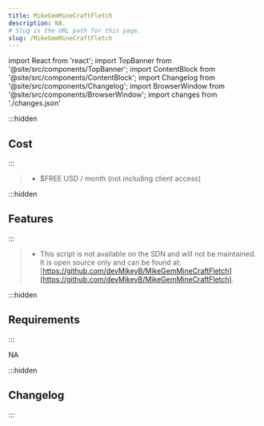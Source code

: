 ```yaml
---
title: MikeGemMineCraftFletch
description: NA.
# Slug is the URL path for this page.
slug: /MikeGemMineCraftFletch
---
```


import React from 'react';
import TopBanner from '@site/src/components/TopBanner';
import ContentBlock from '@site/src/components/ContentBlock';
import Changelog from '@site/src/components/Changelog';
import BrowserWindow from '@site/src/components/BrowserWindow';
import changes from './changes.json'

<TopBanner title="MikeGemMineCraftFletch" version="v1.0.0" author="Mike" skill="Mining">
</TopBanner>

:::hidden

## Cost

:::

<ContentBlock title="Cost">

> - $FREE USD / month (not including client access)

</ContentBlock>

:::hidden

## Features

:::

<ContentBlock title="Features">

> - This script is not available on the SDN and will not be maintained. It is open source only and can be found at: [https://github.com/devMikeyB/MikeGemMineCraftFletch](https://github.com/devMikeyB/MikeGemMineCraftFletch).

</ContentBlock>

:::hidden

## Requirements

:::
<ContentBlock title="Requirements">

NA
</ContentBlock>

:::hidden

## Changelog

:::

<Changelog changes={changes}>

</Changelog>
